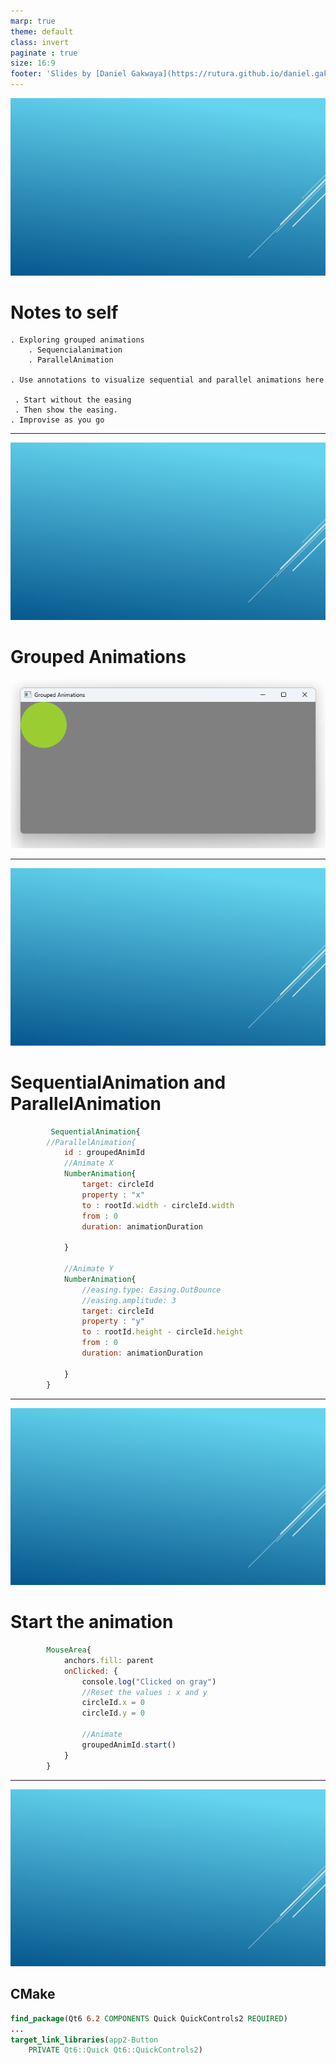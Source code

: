 ```yaml
---
marp: true
theme: default
class: invert
paginate : true
size: 16:9
footer: 'Slides by [Daniel Gakwaya](https://rutura.github.io/daniel.gakwaya/) at [LearnQtGuide](https://www.learnqt.guide/)'
---
```

![bg](images/slide_background.png)
# Notes to self
    . Exploring grouped animations
        . Sequencialanimation
        . ParallelAnimation

    . Use annotations to visualize sequential and parallel animations here

     . Start without the easing
     . Then show the easing.
    . Improvise as you go


        
---
![bg](images/slide_background.png)
# Grouped Animations
![](images/1.png)

---
![bg](images/slide_background.png)
# SequentialAnimation and ParallelAnimation
```qml
         SequentialAnimation{
        //ParallelAnimation{
            id : groupedAnimId
            //Animate X
            NumberAnimation{
                target: circleId
                property : "x"
                to : rootId.width - circleId.width
                from : 0
                duration: animationDuration

            }

            //Animate Y
            NumberAnimation{
                //easing.type: Easing.OutBounce
                //easing.amplitude: 3
                target: circleId
                property : "y"
                to : rootId.height - circleId.height
                from : 0
                duration: animationDuration

            }
        }
```

---

![bg](images/slide_background.png)
# Start the animation
```qml
        MouseArea{
            anchors.fill: parent
            onClicked: {
                console.log("Clicked on gray")
                //Reset the values : x and y
                circleId.x = 0
                circleId.y = 0

                //Animate
                groupedAnimId.start()
            }
        }
```

---

![bg](images/slide_background.png)
## CMake
```cmake
find_package(Qt6 6.2 COMPONENTS Quick QuickControls2 REQUIRED)
...
target_link_libraries(app2-Button
    PRIVATE Qt6::Quick Qt6::QuickControls2)

```

